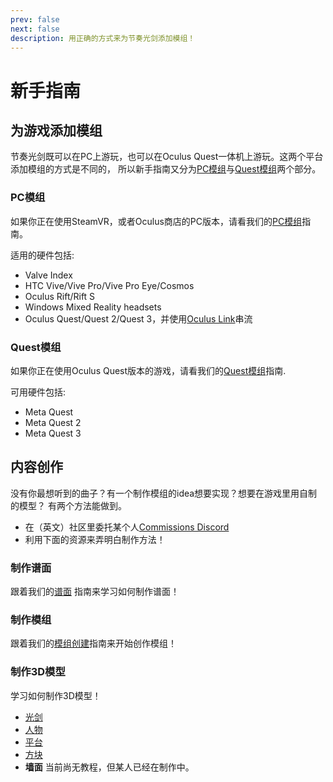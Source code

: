 ```yaml
---
prev: false
next: false
description: 用正确的方式来为节奏光剑添加模组！
---
```


<!-- markdownlint-disable-file MD033 -->
<!-- markdownlint-disable MD041 -->
<LocalizedOutdateHint />

# 新手指南

## 为游戏添加模组

节奏光剑既可以在PC上游玩，也可以在Oculus Quest一体机上游玩。这两个平台添加模组的方式是不同的，
所以新手指南又分为[PC模组](#PC模组)与[Quest模组](#Quest模组)两个部分。

### PC模组

如果你正在使用SteamVR，或者Oculus商店的PC版本，请看我们的[PC模组](../pc-modding.md)指南。

适用的硬件包括:

- Valve Index
- HTC Vive/Vive Pro/Vive Pro Eye/Cosmos
- Oculus Rift/Rift S
- Windows Mixed Reality headsets
- Oculus Quest/Quest 2/Quest 3，并使用[Oculus Link](https://support.oculus.com/444256562873335/)串流

### Quest模组

如果你正在使用Oculus Quest版本的游戏，请看我们的[Quest模组](./quest-modding.md)指南.

可用硬件包括:

- Meta Quest
- Meta Quest 2
- Meta Quest 3

## 内容创作

没有你最想听到的曲子？有一个制作模组的idea想要实现？想要在游戏里用自制的模型？
有两个方法能做到。

- 在（英文）社区里委托某个人[Commissions Discord](https://discord.gg/e4f3WBBVnr)
- 利用下面的资源来弄明白制作方法！

### 制作谱面

跟着我们的[谱面](../mapping/) 指南来学习如何制作谱面！

### 制作模组

跟着我们的[模组创建](../modding/)指南来开始创作模组！

### 制作3D模型

学习如何制作3D模型！

- [光剑](../models/sabers-guide.md)
- [人物](../models/avatars-guide.md)
- [平台](../models/platforms-guide.md)
- [方块](../models/notes-guide.md)
- **墙面** 当前尚无教程，但某人已经在制作中。
